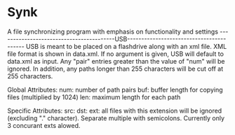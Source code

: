 # Synk
A file synchronizing program with emphasis on functionality and settings
-----------------------------------------USB-----------------------------------------
USB is meant to be placed on a flashdrive along with an xml file. XML file format is 
shown in data.xml. If no argument is given, USB will default to data.xml as input. Any
"pair" entries greater than the value of "num" will be ignored. In addition, any paths
longer than 255 characters will be cut off at 255 characters.

Global Attributes:
num:	number of path pairs
buf:	buffer length for copying files (multiplied by 1024)
len:	maximum length for each path

Specific Attributes:
src:
dst:
ext:	all files with this extension will be ignored (excluding "." character).
			Separate multiple with semicolons. Currently only 3 concurant exts alowed.

